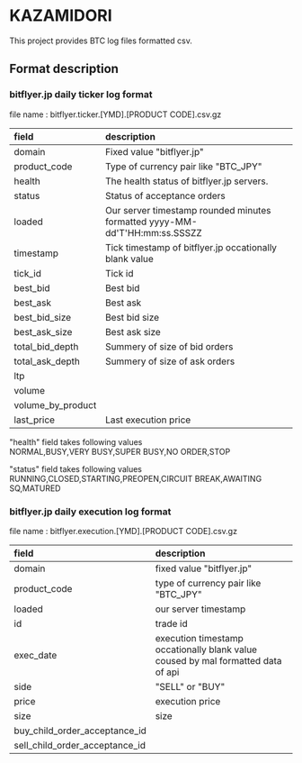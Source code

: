 # KAZAMIDORI
This project provides BTC log files formatted csv.  

## Format description  
### bitflyer.jp daily ticker log format  
file name : bitflyer.ticker.[YMD].[PRODUCT CODE].csv.gz

|field|description|
|:---|:---|
|domain|Fixed value "bitflyer.jp"|
|product_code|Type of currency pair like "BTC_JPY"|
|health|The health status of bitflyer.jp servers.|
|status|Status of acceptance orders|
|loaded|Our server timestamp rounded minutes formatted yyyy-MM-dd'T'HH:mm:ss.SSSZZ |
|timestamp|Tick timestamp of bitflyer.jp occationally blank value|
|tick_id|Tick id|
|best_bid|Best bid|
|best_ask|Best ask|
|best_bid_size|Best bid size|
|best_ask_size|Best ask size|
|total_bid_depth|Summery of size of bid orders|
|total_ask_depth|Summery of size of ask orders|
|ltp||
|volume||
|volume_by_product||
|last_price|Last execution price|

"health" field takes following values  
NORMAL,BUSY,VERY BUSY,SUPER BUSY,NO ORDER,STOP

"status" field takes following values  
RUNNING,CLOSED,STARTING,PREOPEN,CIRCUIT BREAK,AWAITING SQ,MATURED	

### bitflyer.jp daily execution log format
file name : bitflyer.execution.[YMD].[PRODUCT CODE].csv.gz 

|field|description|
|:---|:---|
|domain|fixed value "bitflyer.jp"|
|product_code|type of currency pair like "BTC_JPY"|
|loaded|our server timestamp|
|id|trade id|
|exec_date|execution timestamp occationally blank value coused by mal formatted data of api|
|side|"SELL" or "BUY"|
|price|execution price|
|size|size|
|buy_child_order_acceptance_id||
|sell_child_order_acceptance_id||


